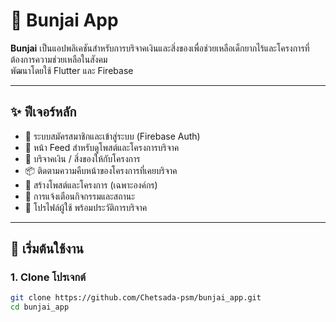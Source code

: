 # 🌱 Bunjai App

**Bunjai** เป็นแอปพลิเคชันสำหรับการบริจาคเงินและสิ่งของเพื่อช่วยเหลือเด็กยากไร้และโครงการที่ต้องการความช่วยเหลือในสังคม  
พัฒนาโดยใช้ Flutter และ Firebase 

---

## ✨ ฟีเจอร์หลัก

- 🔐 ระบบสมัครสมาชิกและเข้าสู่ระบบ (Firebase Auth)
- 📣 หน้า Feed สำหรับดูโพสต์และโครงการบริจาค
- 🎁 บริจาคเงิน / สิ่งของให้กับโครงการ
- 📦 ติดตามความคืบหน้าของโครงการที่เคยบริจาค
- 📝 สร้างโพสต์และโครงการ (เฉพาะองค์กร)
- 🔔 การแจ้งเตือนกิจกรรมและสถานะ
- 👤 โปรไฟล์ผู้ใช้ พร้อมประวัติการบริจาค

---

## 🚀 เริ่มต้นใช้งาน

### 1. Clone โปรเจกต์
```bash
git clone https://github.com/Chetsada-psm/bunjai_app.git
cd bunjai_app
